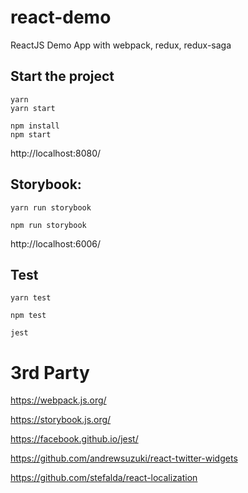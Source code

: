 # react-demo
ReactJS Demo App with webpack, redux, redux-saga

## Start the project
```
yarn
yarn start
```
```
npm install
npm start
```
http://localhost:8080/

## Storybook:
```
yarn run storybook
```
```
npm run storybook
```
http://localhost:6006/

## Test
```
yarn test
```
```
npm test
```
```
jest
```


# 3rd Party

https://webpack.js.org/

https://storybook.js.org/

https://facebook.github.io/jest/

https://github.com/andrewsuzuki/react-twitter-widgets

https://github.com/stefalda/react-localization
